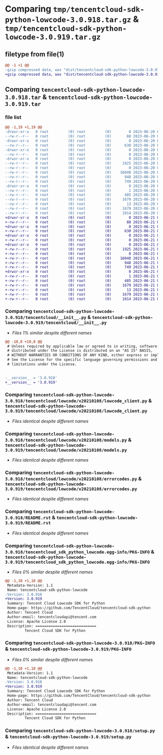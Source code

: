 # Comparing `tmp/tencentcloud-sdk-python-lowcode-3.0.918.tar.gz` & `tmp/tencentcloud-sdk-python-lowcode-3.0.919.tar.gz`

## filetype from file(1)

```diff
@@ -1 +1 @@
-gzip compressed data, was "dist/tencentcloud-sdk-python-lowcode-3.0.918.tar", last modified: Tue Jun 20 02:43:44 2023, max compression
+gzip compressed data, was "dist/tencentcloud-sdk-python-lowcode-3.0.919.tar", last modified: Wed Jun 21 00:31:35 2023, max compression
```

## Comparing `tencentcloud-sdk-python-lowcode-3.0.918.tar` & `tencentcloud-sdk-python-lowcode-3.0.919.tar`

### file list

```diff
@@ -1,19 +1,19 @@
-drwxr-xr-x   0 root         (0) root         (0)        0 2023-06-20 02:43:44.000000 tencentcloud-sdk-python-lowcode-3.0.918/
--rw-r--r--   0 root         (0) root         (0)       88 2023-06-20 02:43:44.000000 tencentcloud-sdk-python-lowcode-3.0.918/setup.cfg
-drwxr-xr-x   0 root         (0) root         (0)        0 2023-06-20 02:43:44.000000 tencentcloud-sdk-python-lowcode-3.0.918/tencentcloud/
--rw-r--r--   0 root         (0) root         (0)      630 2023-06-20 02:43:44.000000 tencentcloud-sdk-python-lowcode-3.0.918/tencentcloud/__init__.py
-drwxr-xr-x   0 root         (0) root         (0)        0 2023-06-20 02:43:44.000000 tencentcloud-sdk-python-lowcode-3.0.918/tencentcloud/lowcode/
--rw-r--r--   0 root         (0) root         (0)        0 2023-06-20 02:43:44.000000 tencentcloud-sdk-python-lowcode-3.0.918/tencentcloud/lowcode/__init__.py
-drwxr-xr-x   0 root         (0) root         (0)        0 2023-06-20 02:43:44.000000 tencentcloud-sdk-python-lowcode-3.0.918/tencentcloud/lowcode/v20210108/
--rw-r--r--   0 root         (0) root         (0)     1925 2023-06-20 02:43:44.000000 tencentcloud-sdk-python-lowcode-3.0.918/tencentcloud/lowcode/v20210108/lowcode_client.py
--rw-r--r--   0 root         (0) root         (0)        0 2023-06-20 02:43:44.000000 tencentcloud-sdk-python-lowcode-3.0.918/tencentcloud/lowcode/v20210108/__init__.py
--rw-r--r--   0 root         (0) root         (0)    16048 2023-06-20 02:43:44.000000 tencentcloud-sdk-python-lowcode-3.0.918/tencentcloud/lowcode/v20210108/models.py
--rw-r--r--   0 root         (0) root         (0)      948 2023-06-20 02:43:44.000000 tencentcloud-sdk-python-lowcode-3.0.918/tencentcloud/lowcode/v20210108/errorcodes.py
--rw-r--r--   0 root         (0) root         (0)      749 2023-06-20 02:43:44.000000 tencentcloud-sdk-python-lowcode-3.0.918/README.rst
-drwxr-xr-x   0 root         (0) root         (0)        0 2023-06-20 02:43:44.000000 tencentcloud-sdk-python-lowcode-3.0.918/tencentcloud_sdk_python_lowcode.egg-info/
--rw-r--r--   0 root         (0) root         (0)        1 2023-06-20 02:43:44.000000 tencentcloud-sdk-python-lowcode-3.0.918/tencentcloud_sdk_python_lowcode.egg-info/dependency_links.txt
--rw-r--r--   0 root         (0) root         (0)      485 2023-06-20 02:43:44.000000 tencentcloud-sdk-python-lowcode-3.0.918/tencentcloud_sdk_python_lowcode.egg-info/SOURCES.txt
--rw-r--r--   0 root         (0) root         (0)     1679 2023-06-20 02:43:44.000000 tencentcloud-sdk-python-lowcode-3.0.918/tencentcloud_sdk_python_lowcode.egg-info/PKG-INFO
--rw-r--r--   0 root         (0) root         (0)       13 2023-06-20 02:43:44.000000 tencentcloud-sdk-python-lowcode-3.0.918/tencentcloud_sdk_python_lowcode.egg-info/top_level.txt
--rw-r--r--   0 root         (0) root         (0)     1679 2023-06-20 02:43:44.000000 tencentcloud-sdk-python-lowcode-3.0.918/PKG-INFO
--rw-r--r--   0 root         (0) root         (0)     1014 2023-06-20 02:43:44.000000 tencentcloud-sdk-python-lowcode-3.0.918/setup.py
+drwxr-xr-x   0 root         (0) root         (0)        0 2023-06-21 00:31:35.000000 tencentcloud-sdk-python-lowcode-3.0.919/
+-rw-r--r--   0 root         (0) root         (0)       88 2023-06-21 00:31:35.000000 tencentcloud-sdk-python-lowcode-3.0.919/setup.cfg
+drwxr-xr-x   0 root         (0) root         (0)        0 2023-06-21 00:31:35.000000 tencentcloud-sdk-python-lowcode-3.0.919/tencentcloud/
+-rw-r--r--   0 root         (0) root         (0)      630 2023-06-21 00:31:35.000000 tencentcloud-sdk-python-lowcode-3.0.919/tencentcloud/__init__.py
+drwxr-xr-x   0 root         (0) root         (0)        0 2023-06-21 00:31:35.000000 tencentcloud-sdk-python-lowcode-3.0.919/tencentcloud/lowcode/
+-rw-r--r--   0 root         (0) root         (0)        0 2023-06-21 00:31:35.000000 tencentcloud-sdk-python-lowcode-3.0.919/tencentcloud/lowcode/__init__.py
+drwxr-xr-x   0 root         (0) root         (0)        0 2023-06-21 00:31:35.000000 tencentcloud-sdk-python-lowcode-3.0.919/tencentcloud/lowcode/v20210108/
+-rw-r--r--   0 root         (0) root         (0)     1925 2023-06-21 00:31:35.000000 tencentcloud-sdk-python-lowcode-3.0.919/tencentcloud/lowcode/v20210108/lowcode_client.py
+-rw-r--r--   0 root         (0) root         (0)        0 2023-06-21 00:31:35.000000 tencentcloud-sdk-python-lowcode-3.0.919/tencentcloud/lowcode/v20210108/__init__.py
+-rw-r--r--   0 root         (0) root         (0)    16048 2023-06-21 00:31:35.000000 tencentcloud-sdk-python-lowcode-3.0.919/tencentcloud/lowcode/v20210108/models.py
+-rw-r--r--   0 root         (0) root         (0)      948 2023-06-21 00:31:35.000000 tencentcloud-sdk-python-lowcode-3.0.919/tencentcloud/lowcode/v20210108/errorcodes.py
+-rw-r--r--   0 root         (0) root         (0)      749 2023-06-21 00:31:35.000000 tencentcloud-sdk-python-lowcode-3.0.919/README.rst
+drwxr-xr-x   0 root         (0) root         (0)        0 2023-06-21 00:31:35.000000 tencentcloud-sdk-python-lowcode-3.0.919/tencentcloud_sdk_python_lowcode.egg-info/
+-rw-r--r--   0 root         (0) root         (0)        1 2023-06-21 00:31:35.000000 tencentcloud-sdk-python-lowcode-3.0.919/tencentcloud_sdk_python_lowcode.egg-info/dependency_links.txt
+-rw-r--r--   0 root         (0) root         (0)      485 2023-06-21 00:31:35.000000 tencentcloud-sdk-python-lowcode-3.0.919/tencentcloud_sdk_python_lowcode.egg-info/SOURCES.txt
+-rw-r--r--   0 root         (0) root         (0)     1679 2023-06-21 00:31:35.000000 tencentcloud-sdk-python-lowcode-3.0.919/tencentcloud_sdk_python_lowcode.egg-info/PKG-INFO
+-rw-r--r--   0 root         (0) root         (0)       13 2023-06-21 00:31:35.000000 tencentcloud-sdk-python-lowcode-3.0.919/tencentcloud_sdk_python_lowcode.egg-info/top_level.txt
+-rw-r--r--   0 root         (0) root         (0)     1679 2023-06-21 00:31:35.000000 tencentcloud-sdk-python-lowcode-3.0.919/PKG-INFO
+-rw-r--r--   0 root         (0) root         (0)     1014 2023-06-21 00:31:35.000000 tencentcloud-sdk-python-lowcode-3.0.919/setup.py
```

### Comparing `tencentcloud-sdk-python-lowcode-3.0.918/tencentcloud/__init__.py` & `tencentcloud-sdk-python-lowcode-3.0.919/tencentcloud/__init__.py`

 * *Files 1% similar despite different names*

```diff
@@ -10,8 +10,8 @@
 # Unless required by applicable law or agreed to in writing, software
 # distributed under the License is distributed on an "AS IS" BASIS,
 # WITHOUT WARRANTIES OR CONDITIONS OF ANY KIND, either express or implied.
 # See the License for the specific language governing permissions and
 # limitations under the License.
 
 
-__version__ = '3.0.918'
+__version__ = '3.0.919'
```

### Comparing `tencentcloud-sdk-python-lowcode-3.0.918/tencentcloud/lowcode/v20210108/lowcode_client.py` & `tencentcloud-sdk-python-lowcode-3.0.919/tencentcloud/lowcode/v20210108/lowcode_client.py`

 * *Files identical despite different names*

### Comparing `tencentcloud-sdk-python-lowcode-3.0.918/tencentcloud/lowcode/v20210108/models.py` & `tencentcloud-sdk-python-lowcode-3.0.919/tencentcloud/lowcode/v20210108/models.py`

 * *Files identical despite different names*

### Comparing `tencentcloud-sdk-python-lowcode-3.0.918/tencentcloud/lowcode/v20210108/errorcodes.py` & `tencentcloud-sdk-python-lowcode-3.0.919/tencentcloud/lowcode/v20210108/errorcodes.py`

 * *Files identical despite different names*

### Comparing `tencentcloud-sdk-python-lowcode-3.0.918/README.rst` & `tencentcloud-sdk-python-lowcode-3.0.919/README.rst`

 * *Files identical despite different names*

### Comparing `tencentcloud-sdk-python-lowcode-3.0.918/tencentcloud_sdk_python_lowcode.egg-info/PKG-INFO` & `tencentcloud-sdk-python-lowcode-3.0.919/tencentcloud_sdk_python_lowcode.egg-info/PKG-INFO`

 * *Files 0% similar despite different names*

```diff
@@ -1,10 +1,10 @@
 Metadata-Version: 1.1
 Name: tencentcloud-sdk-python-lowcode
-Version: 3.0.918
+Version: 3.0.919
 Summary: Tencent Cloud Lowcode SDK for Python
 Home-page: https://github.com/TencentCloud/tencentcloud-sdk-python
 Author: Tencent Cloud
 Author-email: tencentcloudapi@tencent.com
 License: Apache License 2.0
 Description: ============================
         Tencent Cloud SDK for Python
```

### Comparing `tencentcloud-sdk-python-lowcode-3.0.918/PKG-INFO` & `tencentcloud-sdk-python-lowcode-3.0.919/PKG-INFO`

 * *Files 0% similar despite different names*

```diff
@@ -1,10 +1,10 @@
 Metadata-Version: 1.1
 Name: tencentcloud-sdk-python-lowcode
-Version: 3.0.918
+Version: 3.0.919
 Summary: Tencent Cloud Lowcode SDK for Python
 Home-page: https://github.com/TencentCloud/tencentcloud-sdk-python
 Author: Tencent Cloud
 Author-email: tencentcloudapi@tencent.com
 License: Apache License 2.0
 Description: ============================
         Tencent Cloud SDK for Python
```

### Comparing `tencentcloud-sdk-python-lowcode-3.0.918/setup.py` & `tencentcloud-sdk-python-lowcode-3.0.919/setup.py`

 * *Files identical despite different names*

